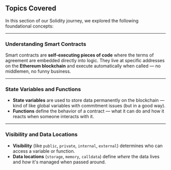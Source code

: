 ## Topics Covered

In this section of our Solidity journey, we explored the following foundational concepts:

---

### Understanding Smart Contracts

Smart contracts are **self-executing pieces of code** where the terms of agreement are embedded directly into logic. They live at specific addresses on the **Ethereum blockchain** and execute automatically when called — no middlemen, no funny business.

---

### State Variables and Functions

- **State variables** are used to store data permanently on the blockchain — kind of like global variables with commitment issues (but in a good way).
- **Functions** define the behavior of a contract — what it can do and how it reacts when someone interacts with it.

---

### Visibility and Data Locations

- **Visibility** (like `public`, `private`, `internal`, `external`) determines who can access a variable or function.
- **Data locations** (`storage`, `memory`, `calldata`) define *where* the data lives and *how* it's managed when passed around.



